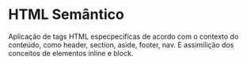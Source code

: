 # HTML Semântico

Aplicação de tags HTML especpecíficas de acordo com o contexto do conteúdo, como header, section, aside, footer, nav. E assimilição dos conceitos de elementos
inline e block.
